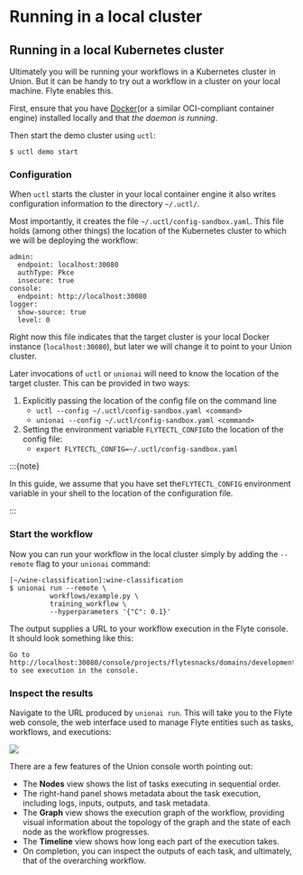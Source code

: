 # Running in a local cluster

## Running in a local Kubernetes cluster

Ultimately you will be running your workflows in a Kubernetes cluster in Union. But it can be handy to try out a workflow in a cluster on your local machine. Flyte enables this.

First, ensure that you have [Docker](https://www.docker.com/products/docker-desktop/)(or a similar OCI-compliant container engine) installed locally and that _the daemon is running_.

Then start the demo cluster using `uctl`:

```{code-block} shell
$ uctl demo start
```

### Configuration

When `uctl` starts the cluster in your local container engine it also writes configuration information to the directory `~/.uctl/`.

Most importantly, it creates the file `~/.uctl/config-sandbox.yaml`. This file holds (among other things) the location of the Kubernetes cluster to which we will be deploying the workflow:

```{code-block} yaml
admin:
  endpoint: localhost:30080
  authType: Pkce
  insecure: true
console:
  endpoint: http://localhost:30080
logger:
  show-source: true
  level: 0
```

Right now this file indicates that the target cluster is your local Docker instance (`localhost:30080`), but later we will change it to point to your Union cluster.

Later invocations of `uctl` or `unionai` will need to know the location of the target cluster. This can be provided in two ways:

1. Explicitly passing the location of the config file on the command line
   * `uctl --config ~/.uctl/config-sandbox.yaml <command>`
   * `unionai --config ~/.uctl/config-sandbox.yaml <command>`
2. Setting the environment variable `FLYTECTL_CONFIG`to the location of the config file:
   * `export FLYTECTL_CONFIG=~/.uctl/config-sandbox.yaml`

:::{note}

In this guide, we assume that you have set the`FLYTECTL_CONFIG` environment variable in your shell to the location of the configuration file.

:::

### Start the workflow

Now you can run your workflow in the local cluster simply by adding the `--remote` flag to your `unionai` command:

```{code-block} shell
[~/wine-classification]:wine-classification
$ unionai run --remote \
          workflows/example.py \
          training_workflow \
          --hyperparameters '{"C": 0.1}'
```

The output supplies a URL to your workflow execution in the Flyte console. It should look something like this:

```{code-block} shell
Go to http://localhost:30080/console/projects/flytesnacks/domains/development/executions/f6ac3844ff43b4be69a9 to see execution in the console.
```

### Inspect the results

Navigate to the URL produced by `unionai run`. This will take you to the Flyte web console, the web interface used to manage Flyte entities such as tasks, workflows, and executions:

![](/_static/images/getting-started-console.png)

There are a few features of the Union console worth pointing out:

* The **Nodes** view shows the list of tasks executing in sequential order.
* The right-hand panel shows metadata about the task execution, including logs, inputs, outputs, and task metadata.
* The **Graph** view shows the execution graph of the workflow, providing visual information about the topology of the graph and the state of each node as the workflow progresses.
* The **Timeline** view shows how long each part of the execution takes.
* On completion, you can inspect the outputs of each task, and ultimately, that of the overarching workflow.
